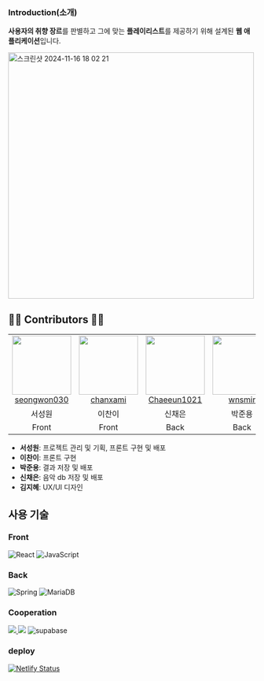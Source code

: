 ### Introduction(소개)
**사용자의 취향 장르**를 판별하고 그에 맞는 **플레이리스트**를 제공하기 위해 설계된 **웹 애플리케이션**입니다. 
<br/>



<img width="500" alt="스크린샷 2024-11-16 18 02 21" src="https://github.com/user-attachments/assets/3c938af6-7a9c-4eea-b5da-6ff53dc08fe1">


## 👨‍💻 Contributors 👩‍💻

<table>
  <tr>
    <td align="center">
       <img src="https://avatars.githubusercontent.com/u/105052068?v=4" width="120px;"/>   
        <br />
        <a href="https://github.com/seongwon030" title="Code">seongwon030 </a>
    </td>
    <td align="center">
        <img src="https://avatars.githubusercontent.com/u/158177151?v=4" width="120px;"/> 
        <br />
        <a href="https://github.com/chanxami" title="Code">chanxami </a>
    </td>
    <td align="center">
        <img src="https://avatars.githubusercontent.com/u/92985089?v=4" width="120px;"/> 
        <br />
        <a href="https://github.com/Chaeeun1021" title="Code">Chaeeun1021 </a>
    </td>
    <td align="center">
        <img src="https://avatars.githubusercontent.com/u/163817041?v=4" width="120px;"/> 
        <br />
        <a href="https://github.com/wnsmir" title="Code">wnsmir </a>
    </td> 
  </tr>
  <tr>
    <td align="center">서성원</td>
    <td align="center">이찬이</td>
    <td align="center">신채은</td>
    <td align="center">박준용</td>
  </tr>
    <tr>
    <td align="center">Front</td>
    <td align="center">Front</td>
    <td align="center">Back</td>
    <td align="center">Back</td>
  </tr>
</table>

- **서성원**: 프로젝트 관리 및 기획, 프론트 구현 및 배포
- **이찬이**: 프론트 구현
- **박준용**: 결과 저장 및 배포
- **신채은**: 음악 db 저장 및 배포
- **김지혜**: UX/UI 디자인

## 사용 기술

### Front
<div>
<img alt="React" src ="https://img.shields.io/badge/React-61DAFB.svg?&style=for-the-badge&logo=React&logoColor=black"/>
<img alt="JavaScript" src ="https://img.shields.io/badge/JavaScriipt-F7DF1E.svg?&style=for-the-badge&logo=JavaScript&logoColor=black"/> 


### Back
<div>
<img alt="Spring" src ="https://img.shields.io/badge/Spring-6DB33F.svg?&style=for-the-badge&logo=Spring&logoColor=black"/>
<img alt="MariaDB" src ="https://img.shields.io/badge/MariaDB-003545.svg?&style=for-the-badge&logo=MariaDB&logoColor=black"/></div>

### Cooperation
<div>
<a href="https://www.notion.so/TEAM-82bbc3c1894246c9afcdb507448f6cd9" target="_blank"><img src="https://img.shields.io/badge/Notion-000000?style=for-the-badge&logo=notion&logoColor=white"/>
<a href="https://www.figma.com/design/MWk0m8IiRdCRySQzntmyIW/%EC%9D%8C%EC%95%85-mbti?node-id=0-1&t=EolFZL5pfBozHZmx-0" target="_blank"><img src="https://img.shields.io/badge/Figma-F24E1E?style=for-the-badge&logo=figma&logoColor=white"/></a>
<img alt="supabase" src ="https://img.shields.io/badge/GitHub-100000?style=for-the-badge&logo=github&logoColor=white"/> 
</div>

### deploy
[![Netlify Status](https://api.netlify.com/api/v1/badges/dbeafebf-2f14-4070-bae6-1b111eece2d2/deploy-status)](https://wapmusictest.netlify.app)
